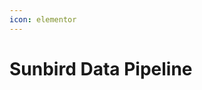 ```yaml
---
icon: elementor
---
```


# Sunbird Data Pipeline



<figure><img src="../../../../.gitbook/assets/Sunbird_DataPipeline_HighLevel_Diagram.png" alt=""><figcaption></figcaption></figure>
